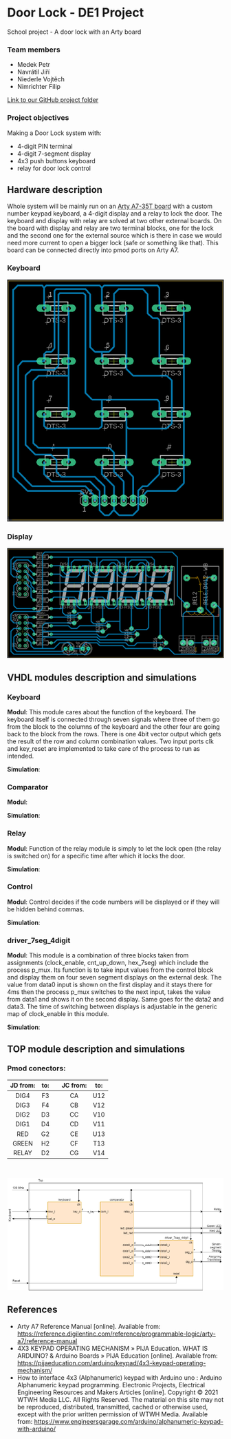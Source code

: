 # Door Lock - DE1 Project
School project - A door lock with an Arty board

### Team members

- Medek Petr
- Navrátil Jiří
- Niederle Vojtěch
- Nimrichter Filip

[Link to our GitHub project folder](https://github.com/GeorgeNavratil/Door_Lock-DE1_Project)

### Project objectives

Making a Door Lock system with:

- 4-digit PIN terminal
- 4-digit 7-segment display
- 4x3 push buttons keyboard
- relay for door lock control

## Hardware description

Whole system will be mainly run on an [Arty A7-35T board](https://store.digilentinc.com/arty-a7-artix-7-fpga-development-board/) with a custom number keypad keyboard, a 4-digit display and a relay to lock the door. The keyboard and display with relay are solved at two other external boards. On the board with display and relay are two terminal blocks, one for the lock and the second one for the external source which is there in case we would need more current to open a bigger lock (safe or something like that). This board can be connected directly into pmod ports on Arty A7. 

### Keyboard

![Keyboard](Images/Keyboard.png)

### Display

![Display](Images/Display.png)

## VHDL modules description and simulations

### Keyboard

**Modul**: This module cares about the function of the keyboard. The keyboard itself is connected through seven signals where three of them go from the block to the columns of the keyboard and the other four are going back to the block from the rows. There is one 4bit vector output which gets the result of the row and column combination values. Two input ports clk and key_reset are implemented to take care of the process to run as intended.

**Simulation**:

### Comparator

**Modul**:

**Simulation**:

### Relay

**Modul**: Function of the relay module is simply to let the lock open (the relay is switched on)  for a specific time after which it locks the door.

**Simulation**:

### Control

**Modul**: Control decides if the code numbers will be displayed or if they will be hidden behind commas.

**Simulation**:

### driver_7seg_4digit

**Modul**: This module is a combination of three blocks taken from assignments (clock_enable, cnt_up_down, hex_7seg) which include the process p_mux. Its function is to take input values from the control block and display them on four seven segment displays on the external desk. The value from data0 input is shown on the first display and it stays there for 4ms then the process p_mux switches to the next input, takes the value from data1 and shows it on the second display. Same goes for the data2 and data3. The time of switching between displays is adjustable in the generic map of clock_enable in this module.

**Simulation**:


## TOP module description and simulations

### Pmod conectors:

| JD from: | to: | | JC from: | to: |
|:--------:|:---:|-|:--------:|:---:|
| DIG4     | F3  | | CA       | U12 |
| DIG3     | F4  | | CB       | V12 |
| DIG2     | D3  | | CC       | V10 |
| DIG1     | D4  | | CD       | V11 |
| RED      | G2  | | CE       | U13 |
| GREEN    | H2  | | CF       | T13 |
| RELAY    | D2  | | CG       | V14 |

<br>

![Top module diagram](Images/Top-Door_Lock.png)



<!-- Start of a comment

## Video

[![Door Lock - DE1 Project](https://img.youtube.com/vi/YOUTUBE_VIDEO_ID_HERE/0.jpg)](https://www.youtube.com/watch?v=YOUTUBE_VIDEO_ID_HERE)

End of a comment -->

## References


- Arty A7 Reference Manual [online]. Available from: https://reference.digilentinc.com/reference/programmable-logic/arty-a7/reference-manual
- 4X3 KEYPAD OPERATING MECHANISM » PIJA Education. WHAT IS ARDUINO? & Arduino Boards » PIJA Education [online]. Available from: https://pijaeducation.com/arduino/keypad/4x3-keypad-operating-mechanism/
- How to interface 4x3 (Alphanumeric) keypad with Arduino uno : Arduino Alphanumeric keypad programming. Electronic Projects, Electrical Engineering Resources and Makers Articles [online]. Copyright © 2021 WTWH Media LLC. All Rights Reserved. The material on this site may not be reproduced, distributed, transmitted, cached or otherwise used, except with the prior written permission of WTWH Media. Available from: https://www.engineersgarage.com/arduino/alphanumeric-keypad-with-arduino/